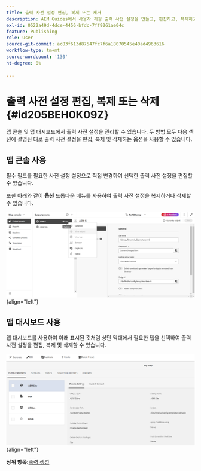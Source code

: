 ```yaml
---
title: 출력 사전 설정 편집, 복제 또는 제거
description: AEM Guides에서 사용자 지정 출력 사전 설정을 만들고, 편집하고, 복제하고, 삭제하는 방법에 대해 알아봅니다.
exl-id: 0522a49d-4dce-4456-bfdc-7ff9261ae04c
feature: Publishing
role: User
source-git-commit: ac83f613d87547fc7f6a18070545e40ad4963616
workflow-type: tm+mt
source-wordcount: '130'
ht-degree: 0%

---
```


# 출력 사전 설정 편집, 복제 또는 삭제 {#id205BEH0K09Z}

맵 콘솔 및 맵 대시보드에서 출력 사전 설정을 관리할 수 있습니다. 두 방법 모두 다음 섹션에 설명된 대로 출력 사전 설정을 편집, 복제 및 삭제하는 옵션을 사용할 수 있습니다.

## 맵 콘솔 사용

필수 필드를 필요한 사전 설정 설정으로 직접 변경하여 선택한 출력 사전 설정을 편집할 수 있습니다.

또한 아래와 같이 **옵션** 드롭다운 메뉴를 사용하여 출력 사전 설정을 복제하거나 삭제할 수 있습니다.


![](images/delete-preset-map-console.png){align="left"}


## 맵 대시보드 사용

맵 대시보드를 사용하여 아래 표시된 것처럼 상단 막대에서 필요한 탭을 선택하여 출력 사전 설정을 편집, 복제 및 삭제할 수 있습니다.

![](images/create-new-preset-map-dashboard-new.png){align="left"}



**상위 항목:**[&#x200B;출력 생성](generate-output.md)
